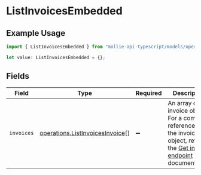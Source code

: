 # ListInvoicesEmbedded

## Example Usage

```typescript
import { ListInvoicesEmbedded } from "mollie-api-typescript/models/operations";

let value: ListInvoicesEmbedded = {};
```

## Fields

| Field                                                                                                                                        | Type                                                                                                                                         | Required                                                                                                                                     | Description                                                                                                                                  |
| -------------------------------------------------------------------------------------------------------------------------------------------- | -------------------------------------------------------------------------------------------------------------------------------------------- | -------------------------------------------------------------------------------------------------------------------------------------------- | -------------------------------------------------------------------------------------------------------------------------------------------- |
| `invoices`                                                                                                                                   | [operations.ListInvoicesInvoice](../../models/operations/listinvoicesinvoice.md)[]                                                           | :heavy_minus_sign:                                                                                                                           | An array of invoice objects. For a complete reference of the invoice object, refer to the [Get invoice endpoint](get-invoice) documentation. |